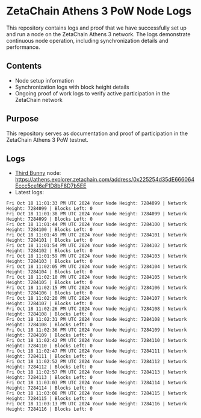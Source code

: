 # ZetaChain Athens 3 PoW Node Logs
This repository contains logs and proof that we have successfully set up and run a node on the ZetaChain Athens 3 network. The logs demonstrate continuous node operation, including synchronization details and performance.

## Contents
- Node setup information
- Synchronization logs with block height details
- Ongoing proof of work logs to verify active participation in the ZetaChain network

## Purpose
This repository serves as documentation and proof of participation in the ZetaChain Athens 3 PoW testnet.

## Logs

- [Third Bunny](https://thirdbunny.xyz/) node: https://athens.explorer.zetachain.com/address/0x225254d35dE666064Eccc5ce16eF1D8bF8D7b5EE
- Latest logs:
```
Fri Oct 18 11:01:33 PM UTC 2024 Your Node Height: 7284099 | Network Height: 7284099 | Blocks Left: 0
Fri Oct 18 11:01:38 PM UTC 2024 Your Node Height: 7284099 | Network Height: 7284099 | Blocks Left: 0
Fri Oct 18 11:01:44 PM UTC 2024 Your Node Height: 7284100 | Network Height: 7284100 | Blocks Left: 0
Fri Oct 18 11:01:49 PM UTC 2024 Your Node Height: 7284101 | Network Height: 7284101 | Blocks Left: 0
Fri Oct 18 11:01:54 PM UTC 2024 Your Node Height: 7284102 | Network Height: 7284102 | Blocks Left: 0
Fri Oct 18 11:01:59 PM UTC 2024 Your Node Height: 7284103 | Network Height: 7284103 | Blocks Left: 0
Fri Oct 18 11:02:05 PM UTC 2024 Your Node Height: 7284104 | Network Height: 7284104 | Blocks Left: 0
Fri Oct 18 11:02:10 PM UTC 2024 Your Node Height: 7284105 | Network Height: 7284105 | Blocks Left: 0
Fri Oct 18 11:02:15 PM UTC 2024 Your Node Height: 7284106 | Network Height: 7284106 | Blocks Left: 0
Fri Oct 18 11:02:20 PM UTC 2024 Your Node Height: 7284107 | Network Height: 7284107 | Blocks Left: 0
Fri Oct 18 11:02:26 PM UTC 2024 Your Node Height: 7284108 | Network Height: 7284108 | Blocks Left: 0
Fri Oct 18 11:02:31 PM UTC 2024 Your Node Height: 7284108 | Network Height: 7284108 | Blocks Left: 0
Fri Oct 18 11:02:36 PM UTC 2024 Your Node Height: 7284109 | Network Height: 7284109 | Blocks Left: 0
Fri Oct 18 11:02:42 PM UTC 2024 Your Node Height: 7284110 | Network Height: 7284110 | Blocks Left: 0
Fri Oct 18 11:02:47 PM UTC 2024 Your Node Height: 7284111 | Network Height: 7284111 | Blocks Left: 0
Fri Oct 18 11:02:52 PM UTC 2024 Your Node Height: 7284112 | Network Height: 7284112 | Blocks Left: 0
Fri Oct 18 11:02:57 PM UTC 2024 Your Node Height: 7284113 | Network Height: 7284113 | Blocks Left: 0
Fri Oct 18 11:03:03 PM UTC 2024 Your Node Height: 7284114 | Network Height: 7284114 | Blocks Left: 0
Fri Oct 18 11:03:08 PM UTC 2024 Your Node Height: 7284115 | Network Height: 7284115 | Blocks Left: 0
Fri Oct 18 11:03:13 PM UTC 2024 Your Node Height: 7284116 | Network Height: 7284116 | Blocks Left: 0
```

